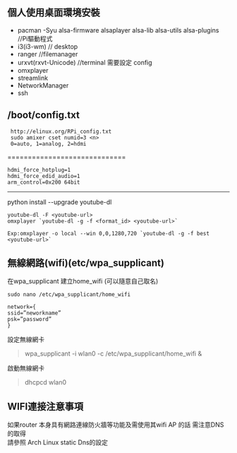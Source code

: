 ## 個人使用桌面環境安裝
* pacman -Syu alsa-firmware alsaplayer alsa-lib alsa-utils alsa-plugins //Pi驅動程式
* i3(i3-wm) // desktop
* ranger //filemanager
* urxvt(rxvt-Unicode) //terminal 需要設定 config
* omxplayer
* streamlink
* NetworkManager
* ssh

/boot/config.txt
----

```
 http://elinux.org/RPi_config.txt
 sudo amixer cset numid=3 <n>
 0=auto, 1=analog, 2=hdmi
```
=============================
```
hdmi_force_hotplug=1
hdmi_force_edid_audio=1
arm_control=0x200 64bit
```

 ---------------------------------------------------------------

python install --upgrade youtube-dl
```
youtube-dl -F <youtube-url> 
omxplayer `youtube-dl -g -f <format_id> <youtube-url>` 

Exp:omxplayer -o local --win 0,0,1280,720 `youtube-dl -g -f best <youtube-url>`
 ```

 無線網路(wifi)(etc/wpa_supplicant)
--------

在wpa_supplicant
建立home_wifi (可以隨意自己取名)
```
sudo nano /etc/wpa_supplicant/home_wifi
```
```
network={
ssid=”neworkname”
psk=”password”
}
```

設定無線網卡
> wpa_supplicant -i wlan0 -c /etc/wpa_supplicant/home_wifi &


啟動無線網卡

> dhcpcd wlan0


WIFI連接注意事項
---
如果router 本身具有網路連線防火牆等功能及需使用其wifi AP 的話 需注意DNS 的取得   
請參照 Arch Linux static Dns的設定

